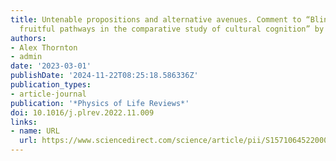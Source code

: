 ```yaml
---
title: Untenable propositions and alternative avenues. Comment to “Blind alleys and
  fruitful pathways in the comparative study of cultural cognition” by Andrew Whiten.
authors:
- Alex Thornton
- admin
date: '2023-03-01'
publishDate: '2024-11-22T08:25:18.586336Z'
publication_types:
- article-journal
publication: '*Physics of Life Reviews*'
doi: 10.1016/j.plrev.2022.11.009
links:
- name: URL
  url: https://www.sciencedirect.com/science/article/pii/S1571064522000835
---
```

